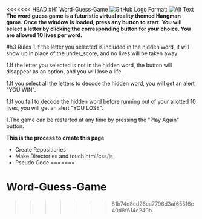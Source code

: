 <<<<<<< HEAD
#H1 Word-Guess-Game
![GitHub Logo](/assets/images/Unit.png)
Format: ![Alt Text](url)
**The word guess game is a futuristic virtual reality themed Hangman game. Once the window is loaded, press any button to start. You will select a letter by clicking the corresponding button for your choice. You are allowed 10 lives per word.** 

#h3 Rules
1.If the letter you selected is included in the hidden word, it will show up in place of the under_score, and no lives will be taken away.

1.If the letter you selected is not in the hidden word, the button will disappear as an option, and you will lose a life.

1.If you select all the letters to decode the hidden word, you will get an alert "YOU WIN". 

1.If you fail to decode the hidden word before running out of your allotted 10 lives, you will get an alert "YOU LOSE".

1.The game can be restarted at any time by pressing the "Play Again" button.


**This is the process to create this page**

* Create Repositiories
* Make Directories and touch html/css/js 
* Pseudo Code
=======
# Word-Guess-Game
>>>>>>> 81b74d8cd26ca7796d3af65516c40d8f614c240b
